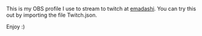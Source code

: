 This is my OBS profile I use to stream to twitch at [emadashi](https://twitch.tv/emadashi). You can try this out by importing the file Twitch.json.

Enjoy :)